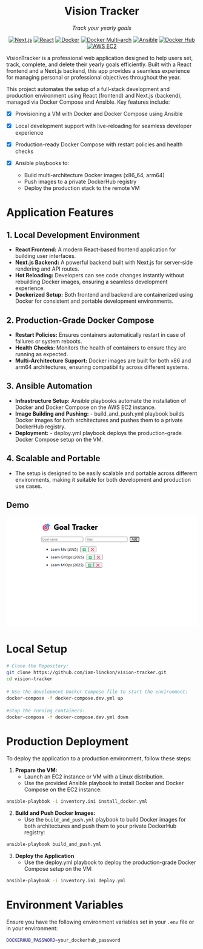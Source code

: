 <div align="center">

# Vision Tracker

*Track your yearly goals*

</div>

<div align="center">

[![Next.js](https://img.shields.io/badge/Next.js-000000?logo=nextdotjs&logoColor=white)](https://nextjs.org) [![React](https://img.shields.io/badge/React-20232A?logo=react&logoColor=61DAFB)](https://reactjs.org) [![Docker](https://img.shields.io/badge/Docker-2496ED?logo=docker&logoColor=white)](https://www.docker.com) [![Docker Multi‑arch](https://img.shields.io/badge/Docker%20Multi--arch-2496ED?logo=docker&logoColor=white)](https://www.docker.com) [![Ansible](https://img.shields.io/badge/Ansible-EE0000?logo=ansible&logoColor=white)](https://www.ansible.com) [![Docker Hub](https://img.shields.io/badge/Docker%20Hub-2496ED?logo=docker&logoColor=white)](https://hub.docker.com) [![AWS EC2](https://img.shields.io/badge/AWS%20EC2-FF9900?logo=amazon-aws&logoColor=white)](https://aws.amazon.com/ec2/)

</div>


VisionTracker is a professional web application designed to help users set, track, complete, and delete their yearly goals efficiently. Built with a React frontend and a Next.js backend, this app provides a seamless experience for managing personal or professional objectives throughout the year.  

This project automates the setup of a full-stack development and production environment using React (frontend) and Next.js (backend), managed via Docker Compose and Ansible. Key features include:

 - [x] Provisioning a VM with Docker and Docker Compose using Ansible

 - [x] Local development support with live-reloading for seamless developer experience

 - [x] Production-ready Docker Compose with restart policies and health checks

 - [x] Ansible playbooks to:

      - Build multi-architecture Docker images (x86_64, arm64)
      - Push images to a private DockerHub registry
      - Deploy the production stack to the remote VM
      <!-- - Image size analysis and strategies to reduce image sizes -->

# Application Features

## 1. Local Development Environment
- **React Frontend:** A modern React-based frontend application for building user interfaces.
- **Next.js Backend:** A powerful backend built with Next.js for server-side rendering and API routes.
- **Hot Reloading:** Developers can see code changes instantly without rebuilding Docker images, ensuring a seamless development experience.
- **Dockerized Setup:** Both frontend and backend are containerized using Docker for consistent and portable development environments.

## 2. Production-Grade Docker Compose
- **Restart Policies:** Ensures containers automatically restart in case of failures or system reboots.
- **Health Checks:** Monitors the health of containers to ensure they are running as expected.
- **Multi-Architecture Support:** Docker images are built for both x86 and arm64 architectures, ensuring compatibility across different systems.

## 3. Ansible Automation

- **Infrastructure Setup:** Ansible playbooks automate the installation of Docker and Docker Compose on the AWS EC2 instance.
- **Image Building and Pushing:**
      - build_and_push.yml playbook builds Docker images for both architectures and pushes them to a private DockerHub registry.
- **Deployment:**
      - deploy.yml playbook deploys the production-grade Docker Compose setup on the VM.

## 4. Scalable and Portable

- The setup is designed to be easily scalable and portable across different environments, making it suitable for both development and production use cases.

## Demo
![demo](docs/demo.png)

# Local Setup

```bash
# Clone the Repository:
git clone https://github.com/iam-linckon/vision-tracker.git
cd vision-tracker

# Use the development Docker Compose file to start the environment:
docker-compose -f docker-compose.dev.yml up

#Stop the running containers:
docker-compose -f docker-compose.dev.yml down
```

# Production Deployment

To deploy the application to a production environment, follow these steps:
1. **Prepare the VM:**
   - Launch an EC2 instance or VM with a Linux distribution.
   - Use the provided Ansible playbook to install Docker and Docker Compose on the EC2 instance:
```bash
ansible-playbbok -i inventory.ini install_docker.yml
```
2. **Build and Push Docker Images:**
   - Use the `build_and_push.yml` playbook to build Docker images for both architectures and push them to your private DockerHub registry:
```bash
ansible-playbook build_and_push.yml
```
3. **Deploy the Application**
   - Use the deploy.yml playbook to deploy the production-grade Docker Compose setup on the VM:
```bash
ansible-playbook -i inventory.ini deploy.yml
```
# Environment Variables

Ensure you have the following environment variables set in your `.env` file or in your environment:
```bash
DOCKERHUB_PASSWORD=your_dockerhub_password
```


